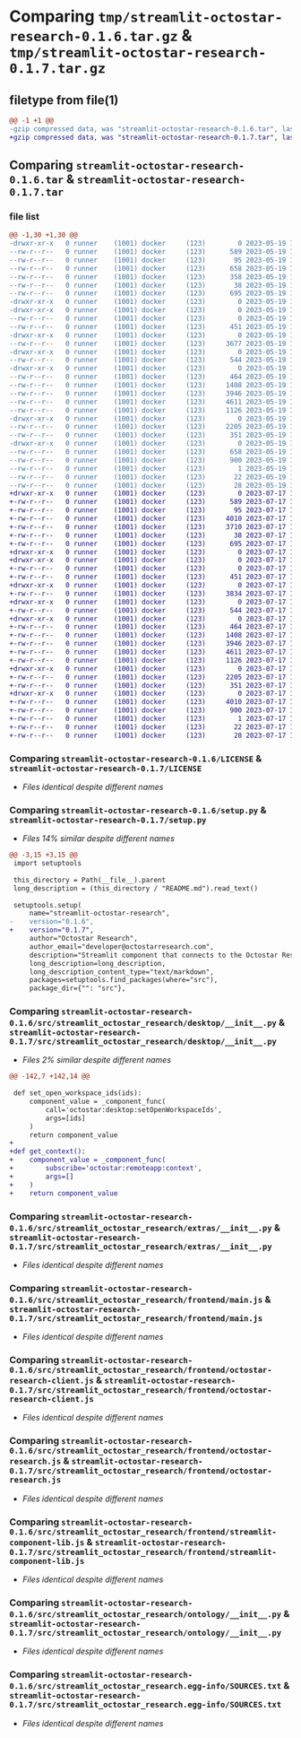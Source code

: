 # Comparing `tmp/streamlit-octostar-research-0.1.6.tar.gz` & `tmp/streamlit-octostar-research-0.1.7.tar.gz`

## filetype from file(1)

```diff
@@ -1 +1 @@
-gzip compressed data, was "streamlit-octostar-research-0.1.6.tar", last modified: Fri May 19 17:35:38 2023, max compression
+gzip compressed data, was "streamlit-octostar-research-0.1.7.tar", last modified: Mon Jul 17 10:54:53 2023, max compression
```

## Comparing `streamlit-octostar-research-0.1.6.tar` & `streamlit-octostar-research-0.1.7.tar`

### file list

```diff
@@ -1,30 +1,30 @@
-drwxr-xr-x   0 runner    (1001) docker     (123)        0 2023-05-19 17:35:38.302506 streamlit-octostar-research-0.1.6/
--rw-r--r--   0 runner    (1001) docker     (123)      589 2023-05-19 17:35:26.000000 streamlit-octostar-research-0.1.6/LICENSE
--rw-r--r--   0 runner    (1001) docker     (123)       95 2023-05-19 17:35:26.000000 streamlit-octostar-research-0.1.6/MANIFEST.in
--rw-r--r--   0 runner    (1001) docker     (123)      658 2023-05-19 17:35:38.302506 streamlit-octostar-research-0.1.6/PKG-INFO
--rw-r--r--   0 runner    (1001) docker     (123)      358 2023-05-19 17:35:26.000000 streamlit-octostar-research-0.1.6/README.md
--rw-r--r--   0 runner    (1001) docker     (123)       38 2023-05-19 17:35:38.302506 streamlit-octostar-research-0.1.6/setup.cfg
--rw-r--r--   0 runner    (1001) docker     (123)      695 2023-05-19 17:35:26.000000 streamlit-octostar-research-0.1.6/setup.py
-drwxr-xr-x   0 runner    (1001) docker     (123)        0 2023-05-19 17:35:38.302506 streamlit-octostar-research-0.1.6/src/
-drwxr-xr-x   0 runner    (1001) docker     (123)        0 2023-05-19 17:35:38.302506 streamlit-octostar-research-0.1.6/src/streamlit_octostar_research/
--rw-r--r--   0 runner    (1001) docker     (123)        0 2023-05-19 17:35:26.000000 streamlit-octostar-research-0.1.6/src/streamlit_octostar_research/__init__.py
--rw-r--r--   0 runner    (1001) docker     (123)      451 2023-05-19 17:35:26.000000 streamlit-octostar-research-0.1.6/src/streamlit_octostar_research/configure.py
-drwxr-xr-x   0 runner    (1001) docker     (123)        0 2023-05-19 17:35:38.302506 streamlit-octostar-research-0.1.6/src/streamlit_octostar_research/desktop/
--rw-r--r--   0 runner    (1001) docker     (123)     3677 2023-05-19 17:35:26.000000 streamlit-octostar-research-0.1.6/src/streamlit_octostar_research/desktop/__init__.py
-drwxr-xr-x   0 runner    (1001) docker     (123)        0 2023-05-19 17:35:38.302506 streamlit-octostar-research-0.1.6/src/streamlit_octostar_research/extras/
--rw-r--r--   0 runner    (1001) docker     (123)      544 2023-05-19 17:35:26.000000 streamlit-octostar-research-0.1.6/src/streamlit_octostar_research/extras/__init__.py
-drwxr-xr-x   0 runner    (1001) docker     (123)        0 2023-05-19 17:35:38.302506 streamlit-octostar-research-0.1.6/src/streamlit_octostar_research/frontend/
--rw-r--r--   0 runner    (1001) docker     (123)      464 2023-05-19 17:35:26.000000 streamlit-octostar-research-0.1.6/src/streamlit_octostar_research/frontend/index.html
--rw-r--r--   0 runner    (1001) docker     (123)     1408 2023-05-19 17:35:26.000000 streamlit-octostar-research-0.1.6/src/streamlit_octostar_research/frontend/main.js
--rw-r--r--   0 runner    (1001) docker     (123)     3946 2023-05-19 17:35:26.000000 streamlit-octostar-research-0.1.6/src/streamlit_octostar_research/frontend/octostar-research-client.js
--rw-r--r--   0 runner    (1001) docker     (123)     4611 2023-05-19 17:35:26.000000 streamlit-octostar-research-0.1.6/src/streamlit_octostar_research/frontend/octostar-research.js
--rw-r--r--   0 runner    (1001) docker     (123)     1126 2023-05-19 17:35:26.000000 streamlit-octostar-research-0.1.6/src/streamlit_octostar_research/frontend/streamlit-component-lib.js
-drwxr-xr-x   0 runner    (1001) docker     (123)        0 2023-05-19 17:35:38.302506 streamlit-octostar-research-0.1.6/src/streamlit_octostar_research/ontology/
--rw-r--r--   0 runner    (1001) docker     (123)     2205 2023-05-19 17:35:26.000000 streamlit-octostar-research-0.1.6/src/streamlit_octostar_research/ontology/__init__.py
--rw-r--r--   0 runner    (1001) docker     (123)      351 2023-05-19 17:35:26.000000 streamlit-octostar-research-0.1.6/src/streamlit_octostar_research/support.py
-drwxr-xr-x   0 runner    (1001) docker     (123)        0 2023-05-19 17:35:38.302506 streamlit-octostar-research-0.1.6/src/streamlit_octostar_research.egg-info/
--rw-r--r--   0 runner    (1001) docker     (123)      658 2023-05-19 17:35:38.000000 streamlit-octostar-research-0.1.6/src/streamlit_octostar_research.egg-info/PKG-INFO
--rw-r--r--   0 runner    (1001) docker     (123)      900 2023-05-19 17:35:38.000000 streamlit-octostar-research-0.1.6/src/streamlit_octostar_research.egg-info/SOURCES.txt
--rw-r--r--   0 runner    (1001) docker     (123)        1 2023-05-19 17:35:38.000000 streamlit-octostar-research-0.1.6/src/streamlit_octostar_research.egg-info/dependency_links.txt
--rw-r--r--   0 runner    (1001) docker     (123)       22 2023-05-19 17:35:38.000000 streamlit-octostar-research-0.1.6/src/streamlit_octostar_research.egg-info/requires.txt
--rw-r--r--   0 runner    (1001) docker     (123)       28 2023-05-19 17:35:38.000000 streamlit-octostar-research-0.1.6/src/streamlit_octostar_research.egg-info/top_level.txt
+drwxr-xr-x   0 runner    (1001) docker     (123)        0 2023-07-17 10:54:53.951702 streamlit-octostar-research-0.1.7/
+-rw-r--r--   0 runner    (1001) docker     (123)      589 2023-07-17 10:54:43.000000 streamlit-octostar-research-0.1.7/LICENSE
+-rw-r--r--   0 runner    (1001) docker     (123)       95 2023-07-17 10:54:43.000000 streamlit-octostar-research-0.1.7/MANIFEST.in
+-rw-r--r--   0 runner    (1001) docker     (123)     4010 2023-07-17 10:54:53.951702 streamlit-octostar-research-0.1.7/PKG-INFO
+-rw-r--r--   0 runner    (1001) docker     (123)     3710 2023-07-17 10:54:43.000000 streamlit-octostar-research-0.1.7/README.md
+-rw-r--r--   0 runner    (1001) docker     (123)       38 2023-07-17 10:54:53.951702 streamlit-octostar-research-0.1.7/setup.cfg
+-rw-r--r--   0 runner    (1001) docker     (123)      695 2023-07-17 10:54:43.000000 streamlit-octostar-research-0.1.7/setup.py
+drwxr-xr-x   0 runner    (1001) docker     (123)        0 2023-07-17 10:54:53.951702 streamlit-octostar-research-0.1.7/src/
+drwxr-xr-x   0 runner    (1001) docker     (123)        0 2023-07-17 10:54:53.951702 streamlit-octostar-research-0.1.7/src/streamlit_octostar_research/
+-rw-r--r--   0 runner    (1001) docker     (123)        0 2023-07-17 10:54:43.000000 streamlit-octostar-research-0.1.7/src/streamlit_octostar_research/__init__.py
+-rw-r--r--   0 runner    (1001) docker     (123)      451 2023-07-17 10:54:43.000000 streamlit-octostar-research-0.1.7/src/streamlit_octostar_research/configure.py
+drwxr-xr-x   0 runner    (1001) docker     (123)        0 2023-07-17 10:54:53.951702 streamlit-octostar-research-0.1.7/src/streamlit_octostar_research/desktop/
+-rw-r--r--   0 runner    (1001) docker     (123)     3834 2023-07-17 10:54:43.000000 streamlit-octostar-research-0.1.7/src/streamlit_octostar_research/desktop/__init__.py
+drwxr-xr-x   0 runner    (1001) docker     (123)        0 2023-07-17 10:54:53.951702 streamlit-octostar-research-0.1.7/src/streamlit_octostar_research/extras/
+-rw-r--r--   0 runner    (1001) docker     (123)      544 2023-07-17 10:54:43.000000 streamlit-octostar-research-0.1.7/src/streamlit_octostar_research/extras/__init__.py
+drwxr-xr-x   0 runner    (1001) docker     (123)        0 2023-07-17 10:54:53.951702 streamlit-octostar-research-0.1.7/src/streamlit_octostar_research/frontend/
+-rw-r--r--   0 runner    (1001) docker     (123)      464 2023-07-17 10:54:43.000000 streamlit-octostar-research-0.1.7/src/streamlit_octostar_research/frontend/index.html
+-rw-r--r--   0 runner    (1001) docker     (123)     1408 2023-07-17 10:54:43.000000 streamlit-octostar-research-0.1.7/src/streamlit_octostar_research/frontend/main.js
+-rw-r--r--   0 runner    (1001) docker     (123)     3946 2023-07-17 10:54:43.000000 streamlit-octostar-research-0.1.7/src/streamlit_octostar_research/frontend/octostar-research-client.js
+-rw-r--r--   0 runner    (1001) docker     (123)     4611 2023-07-17 10:54:43.000000 streamlit-octostar-research-0.1.7/src/streamlit_octostar_research/frontend/octostar-research.js
+-rw-r--r--   0 runner    (1001) docker     (123)     1126 2023-07-17 10:54:43.000000 streamlit-octostar-research-0.1.7/src/streamlit_octostar_research/frontend/streamlit-component-lib.js
+drwxr-xr-x   0 runner    (1001) docker     (123)        0 2023-07-17 10:54:53.951702 streamlit-octostar-research-0.1.7/src/streamlit_octostar_research/ontology/
+-rw-r--r--   0 runner    (1001) docker     (123)     2205 2023-07-17 10:54:43.000000 streamlit-octostar-research-0.1.7/src/streamlit_octostar_research/ontology/__init__.py
+-rw-r--r--   0 runner    (1001) docker     (123)      351 2023-07-17 10:54:43.000000 streamlit-octostar-research-0.1.7/src/streamlit_octostar_research/support.py
+drwxr-xr-x   0 runner    (1001) docker     (123)        0 2023-07-17 10:54:53.951702 streamlit-octostar-research-0.1.7/src/streamlit_octostar_research.egg-info/
+-rw-r--r--   0 runner    (1001) docker     (123)     4010 2023-07-17 10:54:53.000000 streamlit-octostar-research-0.1.7/src/streamlit_octostar_research.egg-info/PKG-INFO
+-rw-r--r--   0 runner    (1001) docker     (123)      900 2023-07-17 10:54:53.000000 streamlit-octostar-research-0.1.7/src/streamlit_octostar_research.egg-info/SOURCES.txt
+-rw-r--r--   0 runner    (1001) docker     (123)        1 2023-07-17 10:54:53.000000 streamlit-octostar-research-0.1.7/src/streamlit_octostar_research.egg-info/dependency_links.txt
+-rw-r--r--   0 runner    (1001) docker     (123)       22 2023-07-17 10:54:53.000000 streamlit-octostar-research-0.1.7/src/streamlit_octostar_research.egg-info/requires.txt
+-rw-r--r--   0 runner    (1001) docker     (123)       28 2023-07-17 10:54:53.000000 streamlit-octostar-research-0.1.7/src/streamlit_octostar_research.egg-info/top_level.txt
```

### Comparing `streamlit-octostar-research-0.1.6/LICENSE` & `streamlit-octostar-research-0.1.7/LICENSE`

 * *Files identical despite different names*

### Comparing `streamlit-octostar-research-0.1.6/setup.py` & `streamlit-octostar-research-0.1.7/setup.py`

 * *Files 14% similar despite different names*

```diff
@@ -3,15 +3,15 @@
 import setuptools
 
 this_directory = Path(__file__).parent
 long_description = (this_directory / "README.md").read_text()
 
 setuptools.setup(
     name="streamlit-octostar-research",
-    version="0.1.6",
+    version="0.1.7",
     author="Octostar Research",
     author_email="developer@octostarresearch.com",
     description="Streamlit component that connects to the Octostar Research App",
     long_description=long_description,
     long_description_content_type="text/markdown",
     packages=setuptools.find_packages(where="src"),
     package_dir={"": "src"},
```

### Comparing `streamlit-octostar-research-0.1.6/src/streamlit_octostar_research/desktop/__init__.py` & `streamlit-octostar-research-0.1.7/src/streamlit_octostar_research/desktop/__init__.py`

 * *Files 2% similar despite different names*

```diff
@@ -142,7 +142,14 @@
 
 def set_open_workspace_ids(ids): 
     component_value = _component_func(
         call='octostar:desktop:setOpenWorkspaceIds',
         args=[ids]
     )
     return component_value
+
+def get_context(): 
+    component_value = _component_func(
+        subscribe='octostar:remoteapp:context',
+        args=[]
+    )
+    return component_value
```

### Comparing `streamlit-octostar-research-0.1.6/src/streamlit_octostar_research/extras/__init__.py` & `streamlit-octostar-research-0.1.7/src/streamlit_octostar_research/extras/__init__.py`

 * *Files identical despite different names*

### Comparing `streamlit-octostar-research-0.1.6/src/streamlit_octostar_research/frontend/main.js` & `streamlit-octostar-research-0.1.7/src/streamlit_octostar_research/frontend/main.js`

 * *Files identical despite different names*

### Comparing `streamlit-octostar-research-0.1.6/src/streamlit_octostar_research/frontend/octostar-research-client.js` & `streamlit-octostar-research-0.1.7/src/streamlit_octostar_research/frontend/octostar-research-client.js`

 * *Files identical despite different names*

### Comparing `streamlit-octostar-research-0.1.6/src/streamlit_octostar_research/frontend/octostar-research.js` & `streamlit-octostar-research-0.1.7/src/streamlit_octostar_research/frontend/octostar-research.js`

 * *Files identical despite different names*

### Comparing `streamlit-octostar-research-0.1.6/src/streamlit_octostar_research/frontend/streamlit-component-lib.js` & `streamlit-octostar-research-0.1.7/src/streamlit_octostar_research/frontend/streamlit-component-lib.js`

 * *Files identical despite different names*

### Comparing `streamlit-octostar-research-0.1.6/src/streamlit_octostar_research/ontology/__init__.py` & `streamlit-octostar-research-0.1.7/src/streamlit_octostar_research/ontology/__init__.py`

 * *Files identical despite different names*

### Comparing `streamlit-octostar-research-0.1.6/src/streamlit_octostar_research.egg-info/SOURCES.txt` & `streamlit-octostar-research-0.1.7/src/streamlit_octostar_research.egg-info/SOURCES.txt`

 * *Files identical despite different names*

